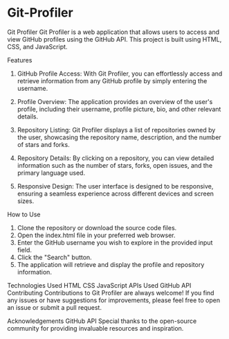 # Git-Profiler

Git Profiler
Git Profiler is a web application that allows users to access and view GitHub profiles using the GitHub API.
This project is built using HTML, CSS, and JavaScript.

Features
1.  GitHub Profile Access: With Git Profiler, you can effortlessly access and retrieve information from any GitHub profile by simply
entering the username.

2.  Profile Overview: The application provides an overview of the user's profile, including their username, profile picture, bio, 
and other relevant details.

3.  Repository Listing: Git Profiler displays a list of repositories owned by the user, showcasing the repository name, description,
and the number of stars and forks.

4.  Repository Details: By clicking on a repository, you can view detailed information such as the number of stars, forks, open issues,
and the primary language used.

5.  Responsive Design: The user interface is designed to be responsive, ensuring a seamless experience across different devices and 
screen sizes.

How to Use
1.  Clone the repository or download the source code files.
2.  Open the index.html file in your preferred web browser.
3.  Enter the GitHub username you wish to explore in the provided input field.
4.  Click the "Search" button.
5.  The application will retrieve and display the profile and repository information.

Technologies Used
HTML
CSS
JavaScript
APIs Used
GitHub API
Contributing
Contributions to Git Profiler are always welcome! If you find any issues or have suggestions for improvements, 
please feel free to open an issue or submit a pull request.

Acknowledgements
GitHub API
Special thanks to the open-source community for providing invaluable resources and inspiration.


